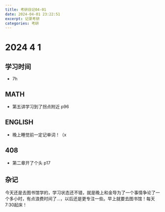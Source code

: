 ```yaml
---
title: 考研日记04-01
date: 2024-04-01 23:22:51
excerpt: 记录考研
categories: 考研
---
```

# 2024 4 1

## 学习时间

- 7h

## MATH

- 第五讲学习到了拐点附近 p96

## ENGLISH

- 晚上睡觉前一定记单词！（x

## 408

- 第二章开了个头 p17



## 杂记

今天还是去图书馆学的，学习状态还不错，就是晚上和金导为了一个事情争论了一个多小时，有点浪费时间了...，以后还是更专注一些。早上就要去图书馆！每天7:30起床！